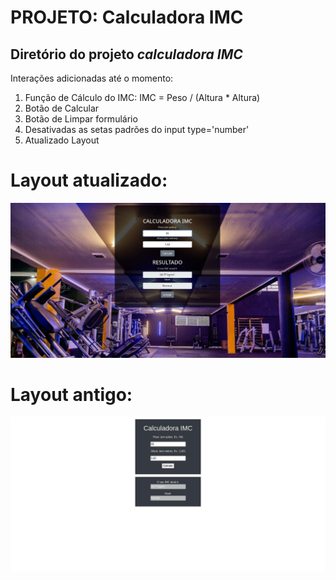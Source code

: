 <h1> PROJETO: Calculadora IMC </h1>
<h2> Diretório do projeto <i>calculadora IMC</i> </h2>

Interações adicionadas até o momento:

1) Função de Cálculo do IMC: IMC = Peso / (Altura * Altura)
2) Botão de Calcular
3) Botão de Limpar formulário
4) Desativadas as setas padrões do input type='number'
5) Atualizado Layout

# Layout atualizado:
<img src="src/assets/img/atual.jpg">

# Layout antigo:
<img src="src/assets/img/antigo.jpg">